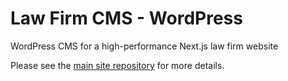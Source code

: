 # Law Firm CMS - WordPress

WordPress CMS for a high-performance Next.js law firm website

Please see the [main site repository](https://github.com/danedwardsdeveloper/law-firm) for more details.
